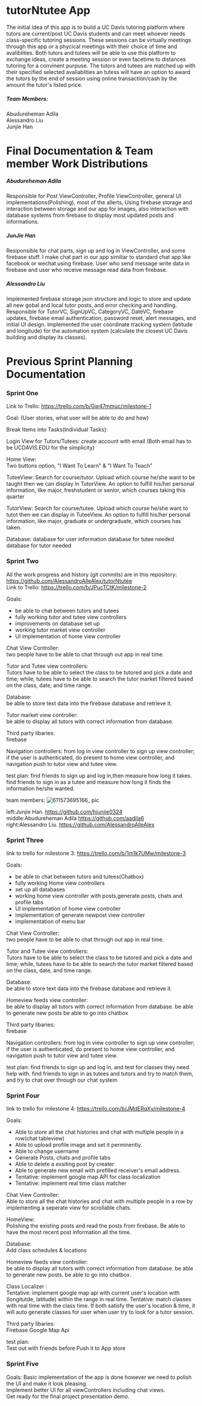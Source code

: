 # tutorNtutee App
The initial idea of this app is to build a UC Davis tutoring platform where tutors are current/post UC Davis students and can meet whoever needs class-specific tutoring sessions. These sessions can be virtually meetings through this app or a phycical meetings with their choice of time and avaliblities. Both tutors and tutees will be able to use this platform to exchange ideas, create a meeting session or even facetime to distances tutoring for a convinent purpuse. The tutors and tutees are matched up with their specified selected avaliablities an tutess will have an option to award the tutors by the end of session using online transaction/cash by the amount the tutor's listed price.


##### Team Members:  
Abudureheman Adila  
Alessandro Liu  
Junjie Han  

# Final Documentation & Team member Work Distributions

##### Abudureheman Adila
Responsible for Post ViewController, Profile ViewController, general UI implementations(Polishing), most of the allerts, Using firebase storage and interaction between storage and our app for images, also interaction with database systems from firebase to display most updated posts and informations.  

##### JunJie Han
Resiponsible for chat parts, sign up and log in ViewController, and some firebase stuff. I make chat part in our app similiar to standard chat app like facebook or wechat using firebase. User who send message write data in firebase and user who receive message read data from firebase.

##### Alessandro Liu
Implemented firebase storage json structure and logic to store and update all new gobal and local tutor posts, and error checking and handling. Responsible for TutorVC, SignUpVC, CategoryVC, DateVC, firebase updates, firebase email authentication, password reset, alert messages, and initial UI design. Implemented the user coordinate tracking system (latitude and longitude) for the automation system (calculate the closest UC Davis building and display its classes).



# Previous Sprint Planning Documentation
### Sprint One
Link to Trello: https://trello.com/b/Gw47mmuc/milestone-1  

Goal: (User stories, what user will be able to do and how)  


Break Items into Tasks(Individual Tasks):  


Login View for Tutors/Tutees: create account with email (Both email has to be UCDAVIS.EDU for the simplicity)

Home View:   
Two buttons option, "I Want To Learn" & "I Want To Teach"

TuteeView: 
Search for course/tutor. Upload which course he/she want to be taught then we can display in TutorView. An option to fulfill his/her personal information, like major, freshstudent or senior, which courses taking this quarter

TutorView:
Search for course/tutee. Upload which course he/she want to tutot then we can display in TuteeView. An option to fulfill his/her personal information, like major, graduate or undergraduate, which courses has taken.

Database:
database for user information
database for tutee needed
database for tutor needed


### Sprint Two
All the work progress and history (git commits) are in this repository: https://github.com/AlessandroAlleAlex/tutorNtutee <br>
Link to Trello: https://trello.com/b/JPucTCtK/milestone-2

Goals: 
- be able to chat between tutors and tutees
- fully working tutor and tutee view controllers
- improvements on database set up
- working tutor market view controller
- UI implementation of home view controller

Chat View Controller:<br>
two people have to be able to chat through out app in real time.

Tutor and Tutee view controllers:<br>
Tutors have to be able to select the class to be tutored and pick a date and time; while, tutees have to be able to search the tutor market filtered based on the class, date, and time range.

Database:<br>
be able to store text data into the firebase database and retrieve it.   

Tutor market view controller:<br>
be able to display all tutors with correct information from database.

Third party libaries:<br>
firebase

Navigation controllers:
from log in view controller to sign up view controller; if the user is authenticated, do present to home view controller, and navigation push to tutor view and tutee view.

test plan:
find friends to sign up and log in,then measure how long it takes.
find friends to sign in as a tutee and measure how long it finds the information he/she wanted.

team members:
![611573695166_ pic](https://user-images.githubusercontent.com/56142553/68819246-51e52e80-063c-11ea-9085-a733abdb3dc7.jpg)

left:Junjie Han. https://github.com/hjunjie0324 <br>
middle:Abudureheman Adila  https://github.com/aadila6 <br>
right:Alessandro Liu.  https://github.com/AlessandroAlleAlex <br>

### Sprint Three
link to trello for milestone 3: https://trello.com/b/1m1k7UMw/milestone-3

Goals: 
- be able to chat between tutors and tutees(Chatbox)
- fully working Home view controllers
- set up all databases
- working home view controller with posts,generate posts, chats and profile tabs
- UI implementation of home view controller
- implementation of generate newpost view controller
- implementation of menu bar

Chat View Controller:<br>
two people have to be able to chat through out app in real time.

Tutor and Tutee view controllers:<br>
Tutors have to be able to select the class to be tutored and pick a date and time; while, tutees have to be able to search the tutor market filtered based on the class, date, and time range.

Database:<br>
be able to store text data into the firebase database and retrieve it.   

Homeview feeds view controller:<br>
be able to display all tutors with correct information from database.
be able to generate new posts
be able to go into chatbox

Third party libaries:<br>
firebase

Navigation controllers:
from log in view controller to sign up view controller; if the user is authenticated, do present to home view controller, and navigation push to tutor view and tutee view.

test plan:
find friends to sign up and log in, and test for classes they need help with.
find friends to sign in as tutees and tutors and try to match them, and try to chat over through our chat system


### Sprint Four
link to trello for milestone 4: https://trello.com/b/JMdERqXy/milestone-4

Goals: 
- Able to store all the chat histories and chat with multiple people in a row(chat tableview)
- Able to upload profile image and set it perminently.
- Able to change username
- Generate Posts, chats and profile tabs
- Able to delete a exsiting post by creater
- Able to generate new email with prefilled receiver's email address.
- Tentative: implement google map API for class localization
- Tentative: implement real time class matcher

Chat View Controller:<br>
Able to store all the chat histories and chat with multiple people in a row by implementing a seperate view for scrollable chats.


HomeView:<br>
Polishing the existing posts and read the posts from firebase.
Be able to have the most recent post information all the time. 


Database:<br>
Add class schedules & locations

Homeview feeds view controller:<br>
be able to display all tutors with correct information from database.
be able to generate new posts. 
be able to go into chatbox.    

Class Localizer :<br>
Tentative: implement google map api with current user's location with (longitutde, latitude) within the range in real time.
Tentative: match classes with real time with the class time.
If both satisfy the user's location & time, it will auto generate classes for user when user try to look for a tutor session.

Third party libaries: <br>
Firebase
Google Map Api


test plan:<br>
Test out with friends before Push it to App store

### Sprint Five
Goals: 
Basic implementation of the app is done however we need to polish the UI and make it look pleasing.  
Implement better UI for all viewControllers including chat views.  
Get ready for the final project presentation demo.  

